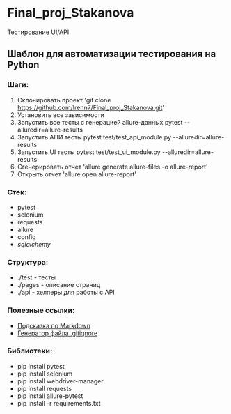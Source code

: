 # Final_proj_Stakanova
Тестирование UI/API
## Шаблон для автоматизации тестирования на Python

### Шаги:
1. Склонировать проект 'git clone https://github.com/Irenn7/Final_proj_Stakanova.git'
2. Установить все зависимости
3. Запустить все тесты с генерацией allure-данных
pytest --alluredir=allure-results
4. Запустить АПИ тесты pytest test/test_api_module.py --alluredir=allure-results
5. Запустить UI тесты pytest test/test_ui_module.py --alluredir=allure-results
6. Сгенерировать отчет 'allure generate allure-files -o allure-report' 
7. Открыть отчет 'allure open allure-report'

### Стек:
- pytest
- selenium
- requests
- allure
- config
- _sqlalchemy_

### Структура:
- ./test - тесты
- ./pages - описание страниц
- ./api - хелперы для работы с API

### Полезные ссылки:
- [Подсказка по Markdown](https://www.markdownguide.org/cheat-sheet/)
- [Генератор файла .gitignore](https://www.toptal.com/developers/gitignore)

### Библиотеки:
- pip install pytest
- pip install selenium
- pip install webdriver-manager
- pip install requests
- pip install allure-pytest
- pip install -r requirements.txt
